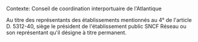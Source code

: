 Contexte: Conseil de coordination interportuaire de l'Atlantique

Au titre des représentants des établissements mentionnés au 4° de l'article D. 5312-40, siège le président de l'établissement public SNCF Réseau ou son représentant qu'il désigne à titre permanent.